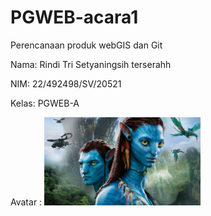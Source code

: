 # PGWEB-acara1
Perencanaan produk webGIS dan Git  

Nama: Rindi Tri Setyaningsih terserahh

NIM: 22/492498/SV/20521

Kelas: PGWEB-A

Avatar :
<img src="image/avatar-5k-k8-3840x2160.jpg" width="250">

